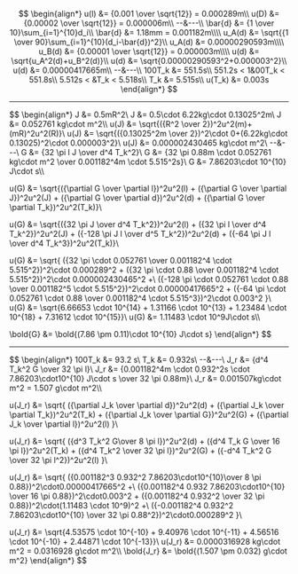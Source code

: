 $$
\begin{align*}
u(l) &= {0.001 \over \sqrt{12}} = 0.000289m\\
u(D) &= {0.00002 \over \sqrt{12}} = 0.000006m\\
--&---\\
\bar{d} &= {1 \over 10}\sum_{i=1}^{10}d_i\\
\bar{d} &= 1.18mm = 0.001182m\\\\
u_A(d) &= \sqrt{{1 \over 90}\sum_{i=1}^{10}(d_i-\bar{d})^2}\\
u_A(d) &= 0.00000290593m\\\\
u_B(d) &= {0.00001 \over \sqrt{12}} = 0.000003m\\\\
u(d) &= \sqrt{u_A^2(d)+u_B^2(d)}\\
u(d) &= \sqrt{0.00000290593^2+0.000003^2}\\
u(d) &= 0.00000417665m\\
--&---\\
100T_k &= 551.5s\\
551.2s < 1&00T_k < 551.8s\\
5.512s < &T_k < 5.518s\\
T_k &= 5.515s\\
u(T_k) &= 0.003s
\end{align*}
$$

-----

$$
\begin{align*}
J &= 0.5mR^2\\
J &= 0.5\cdot 6.22kg\cdot 0.13025^2m\\
J &= 0.052761 kg\cdot m^2\\\\
u(J) &= \sqrt{({R^2 \over 2})^2u^2(m)+(mR)^2u^2(R)}\\
u(J) &= \sqrt{({0.13025^2m \over 2})^2\cdot 0+(6.22kg\cdot 0.13025)^2\cdot 0.000003^2}\\
u(J) &= 0.000002430465 kg\cdot m^2\\
--&---\\
G &= {32 \pi l J \over d^4 T_k^2}\\
G &= {32 \pi 0.88m \cdot  0.052761 kg\cdot m^2 \over 0.001182^4m \cdot  5.515^2s}\\
G &= 7.86203\cdot 10^{10} J\cdot s\\\\

u(G) &= \sqrt{({\partial G \over \partial l})^2u^2(l) + ({\partial G \over \partial J})^2u^2(J) + ({\partial G \over \partial d})^2u^2(d) + ({\partial G \over \partial T_k})^2u^2(T_k)}\\

u(G) &= \sqrt{({32 \pi J \over d^4 T_k^2})^2u^2(l) + 
({32 \pi l \over d^4 T_k^2})^2u^2(J) + 
({-128 \pi J l \over d^5 T_k^2})^2u^2(d) + 
({-64 \pi J l \over d^4 T_k^3})^2u^2(T_k)}\\

u(G) &= \sqrt{
({32 \pi \cdot  0.052761 \over 0.001182^4 \cdot  5.515^2})^2\cdot 0.000289^2 + 
({32 \pi \cdot  0.88 \over 0.001182^4 \cdot  5.515^2})^2\cdot 0.000002430465^2 +\\
({-128 \pi \cdot  0.052761 \cdot  0.88 \over 0.001182^5 \cdot  5.515^2})^2\cdot 0.00000417665^2 + 
({-64 \pi \cdot  0.052761 \cdot  0.88 \over 0.001182^4 \cdot  5.515^3})^2\cdot 0.003^2
}\\
u(G) &= \sqrt{6.66653 \cdot  10^{14} + 1.31166 \cdot  10^{13} + 1.23484 \cdot  10^{18} + 7.31612 \cdot  10^{15}}\\
u(G) &= 1.11483 \cdot  10^9J\cdot s\\\\

\bold{G} &= \bold{(7.86 \pm 0.11)\cdot 10^{10} J\cdot s}
\end{align*}
$$

-----

$$
\begin{align*}
100T_k &= 93.2 s\\
T_k &= 0.932s\\
--&---\\
J_r &= {d^4 T_k^2 G \over 32 \pi l}\\
J_r &= {0.001182^4m \cdot 0.932^2s \cdot 7.86203\cdot10^{10} J\cdot s \over 32 \pi 0.88m}\\
J_r &= 0.001507kg\cdot m^2 = 1.507 g\cdot m^2\\\\

u(J_r) &= \sqrt{
({\partial J_k \over \partial d})^2u^2(d) +
({\partial J_k \over \partial T_k})^2u^2(T_k) +
({\partial J_k \over \partial G})^2u^2(G) +
({\partial J_k \over \partial l})^2u^2(l)
}\\

u(J_r) &= \sqrt{
({d^3 T_k^2 G\over 8 \pi l})^2u^2(d) +
({d^4 T_k G \over 16 \pi l})^2u^2(T_k) +
({d^4 T_k^2 \over 32 \pi l})^2u^2(G) +
({-d^4 T_k^2 G \over 32 \pi l^2})^2u^2(l)
}\\

u(J_r) &= \sqrt{
({0.001182^3 0.932^2 7.86203\cdot10^{10}\over 8 \pi 0.88})^2\cdot0.00000417665^2 +\\
({0.001182^4 0.932 7.86203\cdot10^{10} \over 16 \pi 0.88})^2\cdot0.003^2 +
({0.001182^4 0.932^2 \over 32 \pi 0.88})^2\cdot(1.11483 \cdot 10^9)^2 +\\
({-0.001182^4 0.932^2 7.86203\cdot10^{10} \over 32 \pi 0.88^2})^2\cdot0.000289^2
}\\

u(J_r) &= \sqrt{4.53575 \cdot 10^{-10} + 9.40976 \cdot 10^{-11} + 4.56516 \cdot 10^{-10} + 2.44871 \cdot 10^{-13}}\\
u(J_r) &= 0.0000316928 kg\cdot m^2 = 0.0316928 g\cdot m^2\\\\
\bold{J_r} &= \bold{(1.507 \pm 0.032) g\cdot m^2}
\end{align*}
$$

